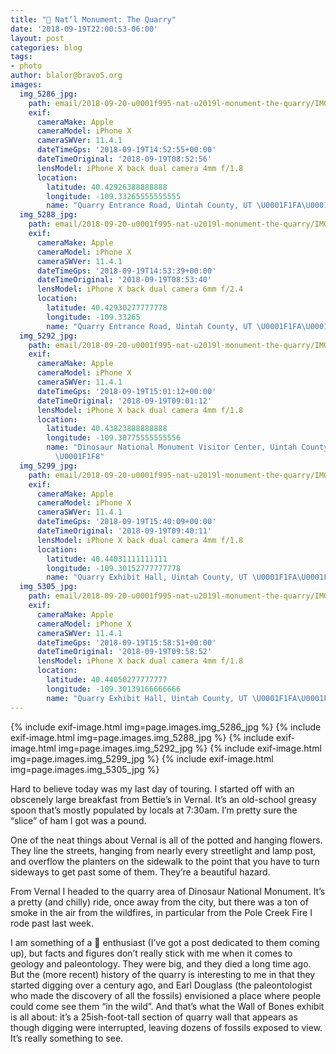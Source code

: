 ```yaml
---
title: "🦕 Nat’l Monument: The Quarry"
date: '2018-09-19T22:00:53-06:00'
layout: post
categories: blog
tags:
- photo
author: blalor@bravo5.org
images:
  img_5286_jpg:
    path: email/2018-09-20-u0001f995-nat-u2019l-monument-the-quarry/IMG_5286.jpg
    exif:
      cameraMake: Apple
      cameraModel: iPhone X
      cameraSWVer: 11.4.1
      dateTimeGps: '2018-09-19T14:52:55+00:00'
      dateTimeOriginal: '2018-09-19T08:52:56'
      lensModel: iPhone X back dual camera 4mm f/1.8
      location:
        latitude: 40.42926388888888
        longitude: -109.33265555555555
        name: "Quarry Entrance Road, Uintah County, UT \U0001F1FA\U0001F1F8"
  img_5288_jpg:
    path: email/2018-09-20-u0001f995-nat-u2019l-monument-the-quarry/IMG_5288.jpg
    exif:
      cameraMake: Apple
      cameraModel: iPhone X
      cameraSWVer: 11.4.1
      dateTimeGps: '2018-09-19T14:53:39+00:00'
      dateTimeOriginal: '2018-09-19T08:53:40'
      lensModel: iPhone X back dual camera 6mm f/2.4
      location:
        latitude: 40.42930277777778
        longitude: -109.33265
        name: "Quarry Entrance Road, Uintah County, UT \U0001F1FA\U0001F1F8"
  img_5292_jpg:
    path: email/2018-09-20-u0001f995-nat-u2019l-monument-the-quarry/IMG_5292.jpg
    exif:
      cameraMake: Apple
      cameraModel: iPhone X
      cameraSWVer: 11.4.1
      dateTimeGps: '2018-09-19T15:01:12+00:00'
      dateTimeOriginal: '2018-09-19T09:01:12'
      lensModel: iPhone X back dual camera 4mm f/1.8
      location:
        latitude: 40.43823888888888
        longitude: -109.30775555555556
        name: "Dinosaur National Monument Visitor Center, Uintah County, UT \U0001F1FA\
          \U0001F1F8"
  img_5299_jpg:
    path: email/2018-09-20-u0001f995-nat-u2019l-monument-the-quarry/IMG_5299.jpg
    exif:
      cameraMake: Apple
      cameraModel: iPhone X
      cameraSWVer: 11.4.1
      dateTimeGps: '2018-09-19T15:40:09+00:00'
      dateTimeOriginal: '2018-09-19T09:40:11'
      lensModel: iPhone X back dual camera 4mm f/1.8
      location:
        latitude: 40.44031111111111
        longitude: -109.30152777777778
        name: "Quarry Exhibit Hall, Uintah County, UT \U0001F1FA\U0001F1F8"
  img_5305_jpg:
    path: email/2018-09-20-u0001f995-nat-u2019l-monument-the-quarry/IMG_5305.jpg
    exif:
      cameraMake: Apple
      cameraModel: iPhone X
      cameraSWVer: 11.4.1
      dateTimeGps: '2018-09-19T15:58:51+00:00'
      dateTimeOriginal: '2018-09-19T09:58:52'
      lensModel: iPhone X back dual camera 4mm f/1.8
      location:
        latitude: 40.44050277777777
        longitude: -109.30139166666666
        name: "Quarry Exhibit Hall, Uintah County, UT \U0001F1FA\U0001F1F8"
---
```


{% include exif-image.html img=page.images.img_5286_jpg %}
{% include exif-image.html img=page.images.img_5288_jpg %}
{% include exif-image.html img=page.images.img_5292_jpg %}
{% include exif-image.html img=page.images.img_5299_jpg %}
{% include exif-image.html img=page.images.img_5305_jpg %}

Hard to believe today was my last day of touring. I started off with an obscenely large breakfast from Bettie’s in Vernal. It’s an old-school greasy spoon that’s mostly populated by locals at 7:30am. I’m pretty sure the “slice” of ham I got was a pound. 

One of the neat things about Vernal is all of the potted and hanging flowers. They line the streets, hanging from nearly every streetlight and lamp post, and overflow the planters on the sidewalk to the point that you have to turn sideways to get past some of them. They’re a beautiful hazard. 

From Vernal I headed to the quarry area of Dinosaur National Monument. It’s a pretty (and chilly) ride, once away from the city, but there was a ton of smoke in the air from the wildfires, in particular from the Pole Creek Fire I rode past last week. 

I am something of a 🦕 enthusiast (I’ve got a post dedicated to them coming up), but facts and figures don’t really stick with me when it comes to geology and paleontology. They were big, and they died a long time ago. But the (more recent) history of the quarry is interesting to me in that they started digging over a century ago, and Earl Douglass (the paleontologist who made the discovery of all the fossils) envisioned a place where people could come see them “in the wild”. And that’s what the Wall of Bones exhibit is all about: it’s a 25ish-foot-tall section of quarry wall that appears as though digging were interrupted, leaving dozens of fossils exposed to view. It’s really something to see. 















